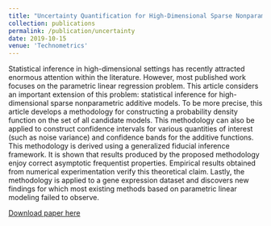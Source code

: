 ```yaml
---
title: "Uncertainty Quantification for High-Dimensional Sparse Nonparametric Additive Models"
collection: publications
permalink: /publication/uncertainty
date: 2019-10-15
venue: 'Technometrics'
---
```

Statistical inference in high-dimensional settings has recently attracted enormous attention within the literature. 
However, most published work focuses on the parametric linear regression problem. 
This article considers an important extension of this problem: statistical inference for high-dimensional sparse nonparametric additive models. 
To be more precise, this article develops a methodology for constructing a probability density function on the set of all candidate models. 
This methodology can also be applied to construct confidence intervals for various quantities of interest (such as noise variance) and confidence 
bands for the additive functions. This methodology is derived using a generalized fiducial inference framework. 
It is shown that results produced by the proposed methodology enjoy correct asymptotic frequentist properties. 
Empirical results obtained from numerical experimentation verify this theoretical claim. 
Lastly, the methodology is applied to a gene expression dataset and discovers new findings for 
which most existing methods based on parametric linear modeling failed to observe.

[Download paper here](https://www.tandfonline.com/doi/pdf/10.1080/00401706.2019.1665591?casa_token=mTT7eWZoOEsAAAAA:A4dvuYgUUJp0T3VKGZs4hfeRDMSU1x-O9q5HhQvi7F5TVaxrazJ8Ulz4BQomL-zBL_9vDC-8nOdBfg)

